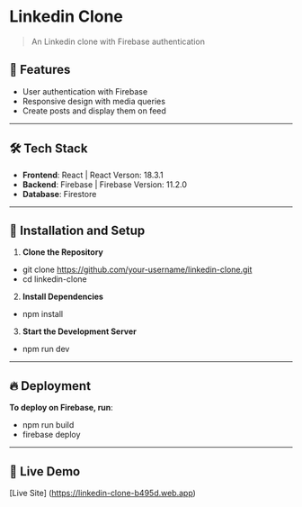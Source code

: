 # Linkedin Clone

> An Linkedin clone with Firebase authentication

## 📌 Features
- User authentication with Firebase
- Responsive design with media queries
- Create posts and display them on feed

---

## 🛠️ Tech Stack
- **Frontend**: React | React Verson: 18.3.1 
- **Backend**: Firebase | Firebase Version: 11.2.0
- **Database**: Firestore

---

## 🚀 Installation and Setup
1. **Clone the Repository**
- git clone https://github.com/your-username/linkedin-clone.git
- cd linkedin-clone

2. **Install Dependencies**
- npm install

3. **Start the Development Server**
- npm run dev

---

## 🔥 Deployment
 **To deploy on Firebase, run**:
- npm run build
- firebase deploy

---

## 🚀 Live Demo
[Live Site] (https://linkedin-clone-b495d.web.app)